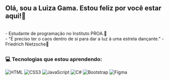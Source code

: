 ## Olá, sou a Luiza Gama. Estou feliz por você estar aqui!👋

  <br>
- Estudante de programação no Instituto PROA.💙
  <br>
- "É preciso ter o caos dentro de si para dar a luz à uma estrela dançante." - Friedrich Nietzsche🌟
  <br>

  
## 
  ### 💻  Tecnologias que estou aprendendo:

![HTML](https://img.shields.io/badge/HTML-000?style=for-the-badge&logo=html5&logoColor=30A3DC)
![CSS3](https://img.shields.io/badge/CSS-000?style=for-the-badge&logo=css3&logoColor=E94D5F)
![JavaScript](https://img.shields.io/badge/JavaScript-000?style=for-the-badge&logo=javascript&logoColor=30A3DC)
![C#](https://img.shields.io/badge/C%23-000?style=for-the-badge&logo=c-sharp&logoColor=823085)
![Bootstrap](https://img.shields.io/badge/-boostrap-black?style=for-the-badge&logo=bootstrap&labelColor=black)
![Figma](https://img.shields.io/badge/Figma-black?style=for-the-badge&logo=figma&logoColor=E94D5F)


